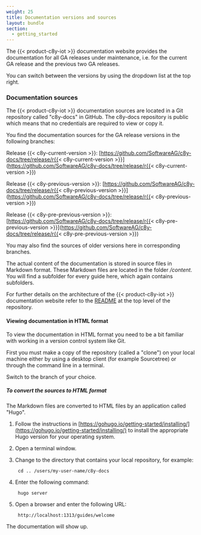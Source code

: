 ```yaml
---
weight: 25
title: Documentation versions and sources
layout: bundle
section: 
  - getting_started
---
```


The {{< product-c8y-iot >}} documentation website provides the documentation for all GA releases under maintenance, i.e. for the current GA release and the previous two GA releases.

You can switch between the versions by using the dropdown list at the top right.

### Documentation sources

The {{< product-c8y-iot >}} documentation sources are located in a Git repository called "c8y-docs" in GitHub. The c8y-docs repository is public which means that no credentials are required to view or copy it.

You find the documentation sources for the GA release versions in the following branches:

Release {{< c8y-current-version >}}: [https://github.com/SoftwareAG/c8y-docs/tree/release/r{{< c8y-current-version >}}](https://github.com/SoftwareAG/c8y-docs/tree/release/r{{< c8y-current-version >}})

Release {{< c8y-previous-version >}}: [https://github.com/SoftwareAG/c8y-docs/tree/release/r{{< c8y-previous-version >}}](https://github.com/SoftwareAG/c8y-docs/tree/release/r{{< c8y-previous-version >}})

Release {{< c8y-pre-previous-version >}}: [https://github.com/SoftwareAG/c8y-docs/tree/release/r{{< c8y-pre-previous-version >}}](https://github.com/SoftwareAG/c8y-docs/tree/release/r{{< c8y-pre-previous-version >}})

You may also find the sources of older versions here in corresponding branches.

The actual content of the documentation is stored in source files in Markdown format. These Markdown files are located in the folder */content*. You will find a subfolder for every guide here, which again contains subfolders.

For further details on the architecture of the {{< product-c8y-iot >}} documentation website refer to the [README](https://github.com/SoftwareAG/c8y-docs/blob/develop/README.md) at the top level of the repository.

#### Viewing documentation in HTML format

To view the documentation in HTML format you need to be a bit familiar with working in a version control system like Git.

First you must make a copy of the repository (called a "clone") on your local machine either by using a desktop client (for example Sourcetree) or through the command line in a terminal.

Switch to the branch of your choice.

##### To convert the sources to HTML format

The Markdown files are converted to HTML files by an application called "Hugo".

1. Follow the instructions in [https://gohugo.io/getting-started/installing/](https://gohugo.io/getting-started/installing/) to install the appropriate Hugo version for your operating system.

2. Open a terminal window.

3. Change to the directory that contains your local repository, for example:

		cd .. /users/my-user-name/c8y-docs

4. Enter the following command:

		hugo server

5. Open a browser and enter the following URL:

		http://localhost:1313/guides/welcome

The documentation will show up.
